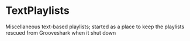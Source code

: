 # TextPlaylists
Miscellaneous text-based playlists; started as a place to keep the playlists rescued from Grooveshark when it shut down
